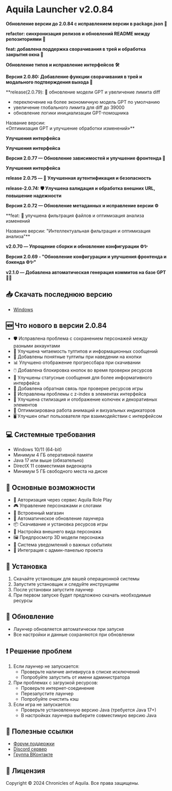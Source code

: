 # Aquila Launcher v2.0.84

**Обновление версии до 2.0.84 с исправлением версии в package.json 🚀**

**refactor: синхронизация релизов и обновлений README между репозиториями 🚀**

**feat: добавлена поддержка сворачивания в трей и обработка закрытия окна 🚀**

**Обновление типов и исправление интерфейсов 🛠️**

**Версия 2.0.80: Добавление функции сворачивания в трей и модального подтверждения выхода 🚀**

**release(2.0.79): 🎯 обновление модели GPT и увеличение лимита diff

- переключение на более экономичную модель GPT по умолчанию
- увеличение глобального лимита для diff до 39000
- обновление логики инициализации GPT-помощника  
 
Название версии:  
«Оптимизация GPT и улучшение обработки изменений»**

**Улучшения интерфейса**

**Улучшения интерфейса**

**Версия 2.0.77 — Обновление зависимостей и улучшение фронтенда 🚀**

**Улучшения интерфейса**

**release 2.0.75 — 🔐 Улучшенная аутентификация и безопасность**

**release-2.0.74: 🛡️ Улучшена валидация и обработка внешних URL, повышение надежности**

**Версия 2.0.72 — Обновление метаданных и исправление версии ⚙️**

**feat: 🧠 улучшена фильтрация файлов и оптимизация анализа изменений

Название версии: "Интеллектуальная фильтрация и оптимизация анализа"**

**v2.0.70 — Упрощение сборки и обновление конфигурации ⚙️✨**

**Версия 2.0.69 - "Обновление конфигурации и улучшения фронтенда и бэкенда ⚙️✨"**

**v2.1.0 — Добавлена автоматическая генерация коммитов на базе GPT 🤖✨**

## 📥 Скачать последнюю версию
- [Windows](https://aquilarp.com/downloads/Aquila-Launcher-Setup-2.0.84.exe)

## 🆕 Что нового в версии 2.0.84
- 🛡️ Исправлена проблема с сохранением персонажей между разными аккаунтами
- 🎨 Улучшена читаемость тултипов и информационных сообщений
- 🔄 Добавлены понятные тултипы при наведении на кнопки
- 📊 Улучшено отображение прогрессбара при скачивании
- 🖱️ Добавлена блокировка кнопок во время проверки ресурсов
- 📝 Улучшены статусные сообщения для более информативного интерфейса
- 🎯 Добавлена обратная связь при проверке ресурсов игры
- 🔄 Исправлены проблемы с z-index в элементах интерфейса
- 🎨 Улучшена стилизация и отображение колючек и декоративных элементов
- 🚀 Оптимизирована работа анимаций и визуальных индикаторов
- 🖥️ Улучшен опыт пользователя при взаимодействии с интерфейсом

## 💻 Системные требования
- Windows 10/11 (64-bit)
- Минимум 4 ГБ оперативной памяти
- Java 17 или выше (обязательно)
- DirectX 11 совместимая видеокарта
- Минимум 5 ГБ свободного места на диске

## 🚀 Основные возможности
- 🔐 Авторизация через сервис Aquila Role Play
- 🎮 Управление персонажами и слотами
- 🛒 Встроенный магазин
- 🔄 Автоматическое обновление лаунчера
- 📦 Скачивание и установка ресурсов игры
- 🎨 Настройка внешнего вида персонажа
- 🖼️ Предпросмотр 3D модели персонажа
- 🔔 Система уведомлений о важных событиях
- 📱 Интеграция с админ-панелью проекта

## 📝 Установка
1. Скачайте установщик для вашей операционной системы
2. Запустите установщик и следуйте инструкциям
3. После установки запустите лаунчер
4. При первом запуске будет предложено скачать необходимые ресурсы

## 🔄 Обновление
- Лаунчер обновляется автоматически при запуске
- Все настройки и данные сохраняются при обновлении

## ❗ Решение проблем
1. Если лаунчер не запускается:
   - Проверьте наличие антивируса в списке исключений
   - Попробуйте запустить от имени администратора
2. При проблемах с загрузкой ресурсов:
   - Проверьте интернет-соединение
   - Перезапустите лаунчер
   - Попробуйте очистить кэш
3. Если игра не запускается:
   - Проверьте установленную версию Java (требуется Java 17+)
   - В настройках лаунчера выберите совместимую версию Java

## 🔗 Полезные ссылки
- [Форум поддержки](https://forum.aquilarp.com/index.php#tehniceskij-razdel.28)
- [Discord сервер](https://discord.gg/fwVcsbB3QS)
- [Группа ВКонтакте](https://vk.com/sooncominng)

## 📜 Лицензия
Copyright © 2024 Chronicles of Aquila. Все права защищены. 